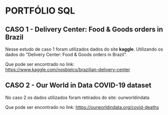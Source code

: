# **PORTFÓLIO SQL**
## CASO 1 - Delivery Center: Food & Goods orders in Brazil





Nesse estudo de caso 1 foram utilizados dados do site **kaggle**. 
Utilizando os dados do "Delivery Center: Food & Goods orders in Brazil".

Que pode ser encontrado no link: https://www.kaggle.com/nosbielcs/brazilian-delivery-center


## CASO 2 - Our World in Data COVID-19 dataset



No caso 2 os dados utilizados foram retirados do site: ourworldindata

Que pode ser encontrado no link: https://ourworldindata.org/covid-deaths
